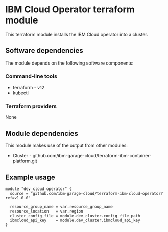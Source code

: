 # IBM Cloud Operator terraform module

This terraform module installs the IBM Cloud operator into a cluster.

## Software dependencies

The module depends on the following software components:

### Command-line tools

- terraform - v12
- kubectl

### Terraform providers

None

## Module dependencies

This module makes use of the output from other modules:

- Cluster - github.com/ibm-garage-cloud/terraform-ibm-container-platform.git

## Example usage

```hcl-terraform
module "dev_cloud_operator" {
  source = "github.com/ibm-garage-cloud/terraform-ibm-cloud-operator?ref=v1.0.0"

  resource_group_name = var.resource_group_name
  resource_location   = var.region
  cluster_config_file = module.dev_cluster.config_file_path
  ibmcloud_api_key    = module.dev_cluster.ibmcloud_api_key
}
```
